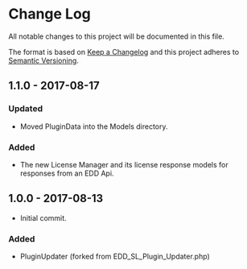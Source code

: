 # Change Log
All notable changes to this project will be documented in this file.

The format is based on [Keep a Changelog](http://keepachangelog.com/)
and this project adheres to [Semantic Versioning](http://semver.org/).

## 1.1.0 - 2017-08-17
### Updated
- Moved PluginData into the Models directory.

### Added
- The new License Manager and its license response models for responses from an EDD Api.

## 1.0.0 - 2017-08-13
- Initial commit.
### Added
- PluginUpdater (forked from EDD_SL_Plugin_Updater.php)